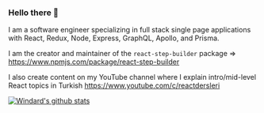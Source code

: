 ### Hello there 👋

I am a software engineer specializing in full stack single page applications with React, Redux, Node, Express, GraphQL, Apollo, and Prisma.

I am the creator and maintainer of the `react-step-builder` package => https://www.npmjs.com/package/react-step-builder

I also create content on my YouTube channel where I explain intro/mid-level React topics in Turkish https://www.youtube.com/c/reactdersleri

[![Windard's github stats](https://github-readme-stats.vercel.app/api?username=sametweb&show_icons=true&theme=dark)](https://github.com/sametweb)

<!--
**sametweb/sametweb** is a ✨ _special_ ✨ repository because its `README.md` (this file) appears on your GitHub profile.

Here are some ideas to get you started:

- 🔭 I’m currently working on ...
- 🌱 I’m currently learning ...
- 👯 I’m looking to collaborate on ...
- 🤔 I’m looking for help with ...
- 💬 Ask me about ...
- 📫 How to reach me: ...
- 😄 Pronouns: ...
- ⚡ Fun fact: ...
-->
